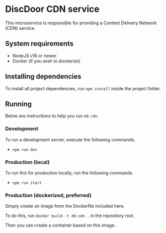 # DiscDoor CDN service

This microservice is responsible for providing a Content Delivery Network (CDN) service.

## System requirements

* NodeJS v16 or newer.
* Docker (if you wish to dockerize)

## Installing dependencies
To install all project dependencies, run `npm install` inside the project folder.

## Running
Below are instructions to help you run `dd-cdn`.

### Development
To run a development server, execute the following commands.
- `npm run dev`

### Production (local)
To run this for production locally, run the following commands.
- `npm run start`

### Production (dockerized, preferred)
Simply create an image from the Dockerfile included here.

To do this, run `docker build -t dd-cdn .` in the repository root.

Then you can create a container based on this image.